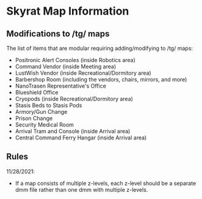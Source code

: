 # Skyrat Map Information

## Modifications to /tg/ maps

The list of items that are modular requiring adding/modifying to /tg/ maps:

- Positronic Alert Consoles (inside Robotics area)
- Command Vendor (inside Meeting area)
- LustWish Vendor (inside Recreational/Dormitory area)
- Barbershop Room (including the vendors, chairs, mirrors, and more)
- NanoTrasen Representative's Office
- Blueshield Office
- Cryopods (inside Recreational/Dormitory area)
- Stasis Beds to Stasis Pods
- Armory/Gun Change
- Prison Change
- Security Medical Room
- Arrival Tram and Console (inside Arrival area)
- Central Command Ferry Hangar (inside Arrival area)

## Rules

11/28/2021:

- If a map consists of multiple z-levels, each z-level should be a separate dmm file rather than one dmm with multiple z-levels.
